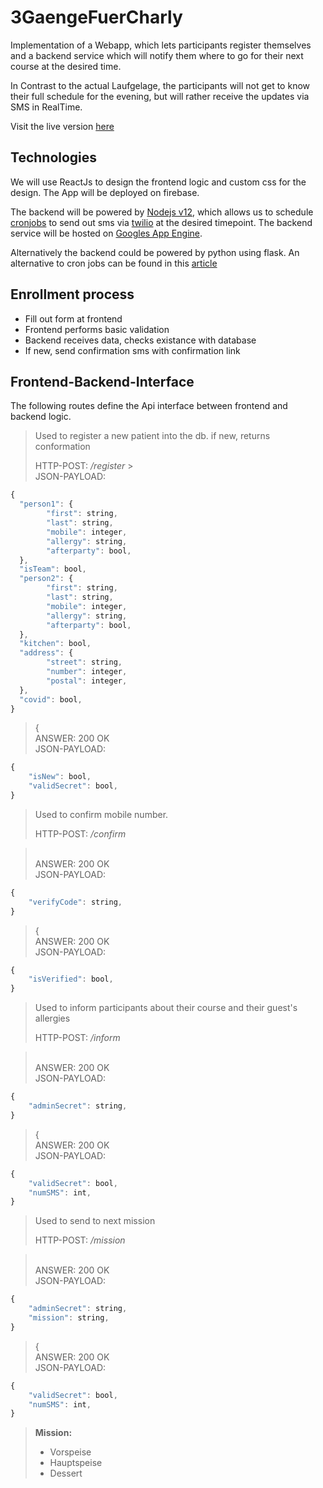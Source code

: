 # 3GaengeFuerCharly

Implementation of a Webapp, which lets participants register themselves and a backend service which will notify them where to go for their next course at the desired time.

In Contrast to the actual Laufgelage, the participants will not get to know their full schedule for the evening, but will rather receive the updates via SMS in RealTime.

Visit the live version [here](https://charlottepradel.de)

## Technologies

We will use ReactJs to design the frontend logic and custom css for the design. The App will be deployed on firebase.

The backend will be powered by [Nodejs v12](https://github.com/nodejs/node), which allows us to schedule [cronjobs](https://www.npmjs.com/package/cron) to send out sms via [twilio](https://www.npmjs.com/package/twilio) at the desired timepoint. The backend service will be hosted on [Googles App Engine](https://cloud.google.com/appengine/docs).

Alternatively the backend could be powered by python using flask. An alternative to cron jobs can be found in this [article](https://medium.com/thetiltblog/creating-scheduled-functions-in-python-apps-400ecea05bc3)

## Enrollment process

- Fill out form at frontend
- Frontend performs basic validation
- Backend receives data, checks existance with database
- If new, send confirmation sms with confirmation link

## Frontend-Backend-Interface

The following routes define the Api interface between frontend and backend logic.

> Used to register a new patient into the db. if new, returns conformation
>
> HTTP-POST: _/register_ > <br>JSON-PAYLOAD:

```js
{
  "person1": {
        "first": string,
        "last": string,
        "mobile": integer,
        "allergy": string,
        "afterparty": bool,
  },
  "isTeam": bool,
  "person2": {
        "first": string,
        "last": string,
        "mobile": integer,
        "allergy": string,
        "afterparty": bool,
  },
  "kitchen": bool,
  "address": {
        "street": string,
        "number": integer,
        "postal": integer,
  },
  "covid": bool,
}
```

> {
> <br> ANSWER: 200 OK
> <br>JSON-PAYLOAD:

```js
{
    "isNew": bool,
    "validSecret": bool,
}
```

> Used to confirm mobile number.
>
> HTTP-POST: _/confirm_

> <br> ANSWER: 200 OK
> <br>JSON-PAYLOAD:

```js
{
    "verifyCode": string,
}
```

> {
> <br> ANSWER: 200 OK
> <br>JSON-PAYLOAD:

```js
{
    "isVerified": bool,
}
```

> Used to inform participants about their course and their guest's allergies
>
> HTTP-POST: _/inform_

> <br> ANSWER: 200 OK
> <br>JSON-PAYLOAD:

```js
{
    "adminSecret": string,
}
```

> {
> <br> ANSWER: 200 OK
> <br>JSON-PAYLOAD:

```js
{
    "validSecret": bool,
    "numSMS": int,
}
```

> Used to send to next mission
>
> HTTP-POST: _/mission_

> <br> ANSWER: 200 OK
> <br>JSON-PAYLOAD:

```js
{
    "adminSecret": string,
    "mission": string,
}
```

> {
> <br> ANSWER: 200 OK
> <br>JSON-PAYLOAD:

```js
{
    "validSecret": bool,
    "numSMS": int,
}
```

> **Mission:**
>
> - Vorspeise
> - Hauptspeise
> - Dessert
